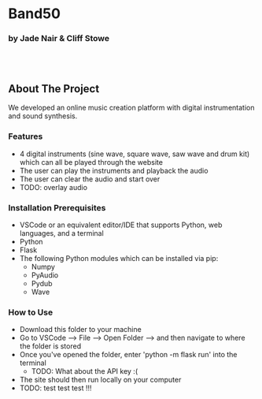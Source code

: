 # Band50
### by Jade Nair & Cliff Stowe  

<br></br>

## About The Project
We developed an online music creation platform with digital instrumentation and sound synthesis. 

### Features

* 4 digital instruments (sine wave, square wave, saw wave and drum kit) which can all be played through the website
* The user can play the instruments and playback 
the audio 
* The user can clear the audio and start over
* TODO: overlay audio

### Installation Prerequisites

* VSCode or an equivalent editor/IDE that supports Python, web languages, and a terminal
* Python
* Flask
* The following Python modules which can be installed via pip:
  * Numpy
  * PyAudio
  * Pydub
  * Wave


### How to Use

* Download this folder to your machine
* Go to VSCode --> File --> Open Folder --> and then
navigate to where the folder is stored
* Once you've opened the folder, enter 'python -m flask run' into the terminal
    * TODO: What about the API key :(
* The site should then run locally on your computer
* TODO: test test test !!!


